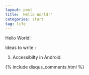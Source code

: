 ```yaml
---
layout: post
title:  Hello World!"
categories: start
tag: life
---
```

Hello World!

Ideas to write :

1) Accessibilty in Android.

{% include disqus_comments.html %}
